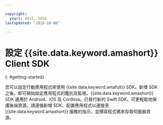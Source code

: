 ```yaml
---

copyright:
  years: 2015, 2016
lastupdated: "2016-10-06"

---
```


# 設定 {{site.data.keyword.amashort}} Client SDK
{: #getting-started}

您可以設定行動應用程式來使用 {{site.data.keyword.amafull}} SDK。新增 SDK 之後，即可開始設定應用程式的鑑別及監視。{{site.data.keyword.amashort}} SDK 適用於 Android、iOS 及 Cordova。已發行新的 Swift SDK，可更輕鬆地保護後端資源。請遵循新增 SDK、配置應用程式以連接至 {{site.data.keyword.amashort}} 服務的指示，並撰寫程式碼來存取伺服器資源。

